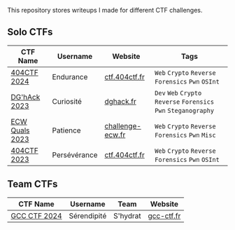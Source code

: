 This repository stores writeups I made for different CTF challenges.


## Solo CTFs

| CTF Name | Username | Website | Tags |
| -------- | -------- | ------- | ---- |
| [404CTF 2024](./404CTF2023) | Endurance | [ctf.404ctf.fr](https://ctf.404ctf.fr) | `Web` `Crypto` `Reverse` `Forensics` `Pwn` `OSInt` |
| [DG'hAck 2023](./DGHACK2023) | Curiosité | [dghack.fr](https://dghack.fr) | `Dev` `Web` `Crypto` `Reverse` `Forensics` `Pwn` `Steganography` |
| [ECW Quals 2023](./ECW2023%20Quals ) | Patience | [challenge-ecw.fr](https://challenge-ecw.fr) | `Web` `Crypto` `Reverse` `Forensics` `Pwn` `Misc` |
| [404CTF 2023](./404CTF2023) | Persévérance | [ctf.404ctf.fr](https://ctf.404ctf.fr) | `Web` `Crypto` `Reverse` `Forensics` `Pwn` `OSInt` |

## Team CTFs

| CTF Name | Username | Team | Website |
| -------- | -------- | ---- | ------- |
| [GCC CTF 2024](./GCC2024) | Sérendipité | S'hydrat | [gcc-ctf.fr](https://gcc-ctf.fr) |